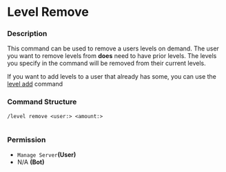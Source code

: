 # Level Remove

### Description

This command can be used to remove a users levels on demand. The user you want to remove levels from **does** need to have prior levels. The levels you specify in the command will be removed from their current levels.

If you want to add levels to a user that already has some, you can use the [level add](level-add.md) command

### Command Structure

```
/level remove <user:> <amount:>
```

<figure><img src="https://i.imgur.com/XNn053n.png" alt=""><figcaption></figcaption></figure>

### **Permission**

* `Manage Server`**(User)**
* N/A **(Bot)**

